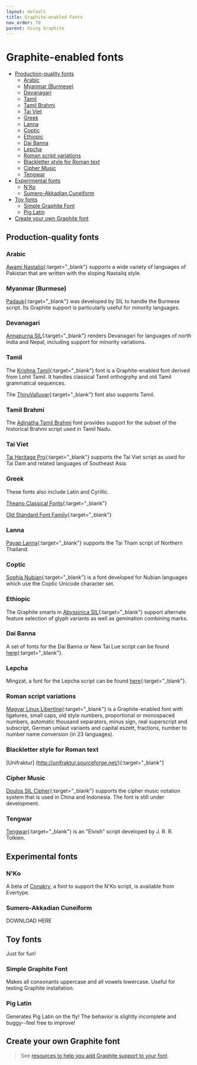 ```yaml
---
layout: default
title: Graphite-enabled Fonts
nav_order: 70
parent: Using Graphite
---
```


# Graphite-enabled fonts

* [Production-quality fonts](graphite_fonts#production-quality-fonts)
    * [Arabic](graphite_fonts#arabic)
    * [Myanmar (Burmese)](graphite_fonts#myanmar-burmese)
    * [Devanagari](graphite_fonts#devanagari)
    * [Tamil](graphite_fonts#tamil)
    * [Tamil Brahmi](graphite_fonts#tamil-brahmi)
    * [Tai Viet](graphite_fonts#tai-viet)
    * [Greek](graphite_fonts#greek)
    * [Lanna](graphite_fonts#lanna)
    * [Coptic](graphite_fonts#coptic)
    * [Ethiopic](graphite_fonts#ethiopic)
    * [Dai Banna](graphite_fonts#dai-banna)
    * [Lepcha](graphite_fonts#lepcha)
    * [Roman script variations](graphite_fonts#roman-script-variations)
    * [Blackletter style for Roman text](graphite_fonts#blackletter-style-for-roman-text)
    * [Cipher Music](graphite_fonts#cipher-music)
    * [Tengwar](graphite_fonts#tengwar)
* [Experimental fonts](graphite_fonts#experimental-fonts)
    * [N'Ko](graphite_fonts#nko)
    * [Sumero-Akkadian Cuneiform](graphite_fonts#sumero-akkadian-cuneiform)
* [Toy fonts](graphite_fonts#toy-fonts)
    * [Simple Graphite Font](graphite_fonts#simple-graphite-font)
    * [Pig Latin](graphite_fonts#pig-latin)
* [Create your own Graphite font](graphite_fonts#create-your-own-graphite-font)

## Production-quality fonts

### Arabic

[Awami Nastaliq](http://software.sil.org/awami/){:target="_blank"} supports a wide variety of languages of Pakistan that are written with the sloping Nastaliq style.

### Myanmar (Burmese)

[Padauk](http://software.sil.org/padauk/){:target="_blank"} was developed by SIL to handle the Burmese script. Its Graphite support is particularly useful for minority languages.

### Devanagari

[Annapurna SIL](http://software.sil.org/annapurna){:target="_blank"} renders Devanagari for languages of north India and Nepal, including support for minority variations.

### Tamil

The [Krishna Tamil](https://sourceforge.net/p/silgraphite/mailman/message/29478357/){:target="_blank"} font is a Graphite-enabled font derived from Lohit Tamil. It handles classical Tamil orthogrphy and old Tamil grammatical sequences.

The [ThiruValluvar](https://github.com/nlci/taml-font-thiruvalluvar/releases){:target="_blank"} font also supports Tamil.

### Tamil Brahmi

The [Adinatha Tamil Brahmi](http://www.virtualvinodh.com/download/Adinatha-Tamil-Brahmi.zip) font provides support for the subset of the historical Brahmi script used in Tamil Nadu.

### Tai Viet

[Tai Heritage Pro](https://software.sil.org/taiheritage){:target="_blank"} supports the Tai Viet script as used for Tai Dam and related languages of Southeast Asia.

### Greek

These fonts also include Latin and Cyrillic.

[Theano Classical Fonts](https://www.fontspace.com/theano-font-f13396){:target="_blank"}

[Old Standard Font Family](https://www.fontsquirrel.com/fonts/old-standard-tt){:target="_blank"}

### Lanna

[Payap Lanna](https://software.sil.org/payaplanna/){:target="_blank"} supports the Tai Tham script of Northern Thailand.

### Coptic

[Sophia Nubian](http://software.sil.org/sophianubian){:target="_blank"} is a font developed for Nubian languages which use the Coptic Unicode character set.

### Ethiopic

The Graphite smarts in [Abyssinica SIL](http://software.sil.org/abyssinica){:target="_blank"} support alternate feature selection of glyph variants as well as gemination combining marks.

### Dai Banna

A set of fonts for the Dai Banna or New Tai Lue script can be found [here](https://scripts.sil.org/DaiBannaSIL){:target="_blank"}.

### Lepcha

Mingzat, a font for the Lepcha script can be found [here](http://software.sil.org/mingzat){:target="_blank"}.

### Roman script variations

[Magyar Linux Libertine](http://numbertext.org/linux){:target="_blank"} is a Graphite-enabled font with ligatures, small caps, old style numbers, proportional or monospaced numbers, automatic thousand separators, minus sign, real superscript and subscript, German umlaut variants and capital eszett, fractions, number to number name conversion (in 23 languages).

### Blackletter style for Roman text

[Unifraktur] (http://unifraktur.sourceforge.net/){:target="_blank"}

### Cipher Music

[Doulos SIL Cipher](http://software.sil.org/doulos-sil-cipher){:target="_blank"} supports the cipher music notation system that is used in China and Indonesia. The font is still under development.

### Tengwar

[Tengwar](http://freetengwar.sourceforge.net/){:target="_blank"} is an "Elvish" script developed by J. R. R. Tolkien.

## Experimental fonts

### N'Ko

A beta of [Conakry](http://www.evertype.com/fonts/nko/ConakryFont.zip), a font to support the N'Ko script, is available from  Evertype.

### Sumero-Akkadian Cuneiform

DOWNLOAD HERE

## Toy fonts

Just for fun!

### Simple Graphite Font

Makes all consonants uppercase and all vowels lowercase. Useful for testing Graphite installation.

### Pig Latin

Generates Pig Latin on the fly! The behavior is slightly incomplete and buggy--feel free to improve!

## Create your own Graphite font

> See [resources to help you add Graphite support to your font](graphite_devFont).